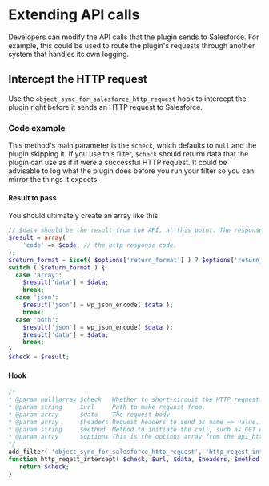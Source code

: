 # Extending API calls

Developers can modify the API calls that the plugin sends to Salesforce. For example, this could be used to route the plugin's requests through another system that handles its own logging.

## Intercept the HTTP request

Use the `object_sync_for_salesforce_http_request` hook to intercept the plugin right before it sends an HTTP request to Salesforce.

### Code example

This method's main parameter is the `$check`, which defaults to `null` and the plugin skipping it. If you use this filter, `$check` should returm data that the plugin can use as if it were a successful HTTP request. It could be advisable to log what the plugin does before you run your filter so you can mirror the things it expects.

#### Result to pass

You should ultimately create an array like this:

```php
// $data should be the result from the API, at this point. The response is expected to be like a curl response.
$result = array(
	'code' => $code, // the http response code.
);
$return_format = isset( $options['return_format'] ) ? $options['return_format'] : 'array';
switch ( $return_format ) {
  case 'array':
    $result['data'] = $data;
    break;
  case 'json':
    $result['json'] = wp_json_encode( $data );
    break;
  case 'both':
    $result['json'] = wp_json_encode( $data );
    $result['data'] = $data;
    break;
}
$check = $result;
```

#### Hook

```php
/*
* @param null|array $check   Whether to short-circuit the HTTP request. Default null.
* @param string     $url     Path to make request from.
* @param array      $data    The request body.
* @param array      $headers Request headers to send as name => value.
* @param string     $method  Method to initiate the call, such as GET or POST. Defaults to GET.
* @param array      $options This is the options array from the api_http_request method.
*/
add_filter( 'object_sync_for_salesforce_http_request', 'http_reqest_intercept', 10, 1 );
function http_reqest_intercept( $check, $url, $data, $headers, $method, $options ) {
   return $check;
}
```
